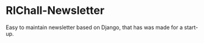 # RlChall-Newsletter
Easy to maintain newsletter based on Django, that has was made for a start-up.
